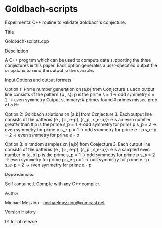 # Goldbach-scripts
Experimental C++ routine to validate Goldbach's conjecture.

Title

  Goldbach-scripts.cpp

Description

A C++ program which can be used to compute
data supporting the three conjectures in this paper.
Each option generates a user-specified output file 
or options to send the output to the console.

Input Options and output formats

 Option 1: Prime number generation on [a,b] from Conjecture 1.
	 Each output line consists of the pattern 
	  {p , s}:
	 	p is the prime
		s = 1 -> odd symmetry
		s = 2 -> even symmetry
   Output summary:
		# primes found
		# primes missed
		prob of a hit

 Option 2: Goldbach solutions on [a,b] from Conjecture 3.
	 Each output line consists of the patterns 
	  {e , {p , e-p}, {s_p , s_e-p}}:
	 	e is an even number greater than 8
	 	p is the prime
		s_p = 1 -> odd symmetry for prime p
		s_p = 2 -> even symmetry for prime p
		s_e-p = 1 -> odd symmetry for prime e - p
		s_e-p = 2 -> even symmetry for prime e - p 

 Option 3: n random samples on [a,b] from Conjecture 3.
	 Each output line consists of the patterns 
	  {e , {p , e-p}, {s_p , s_e-p}}:
	 	e is a sampled even number in [a, b]
	 	p is the prime
		s_p = 1 -> odd symmetry for prime p
		s_p = 2 -> even symmetry for prime p
		s_e-p = 1 -> odd symmetry for prime e - p
		s_e-p = 2 -> even symmetry for prime e - p

Dependencies

  Self contained. Compile with any C++ compiler.

Author

  Michael Mezzino - michaelmezzino@comcast.net

Version History

  01 Initial release
